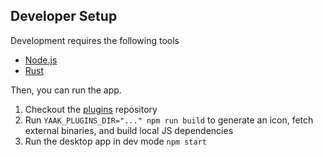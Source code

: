 ## Developer Setup

Development requires the following tools

- [Node.js](https://nodejs.org/en/download/package-manager)
- [Rust](https://www.rust-lang.org/tools/install)

Then, you can run the app.

1. Checkout the [plugins](https://github.com/yaakapp/plugins) repository
2. Run `YAAK_PLUGINS_DIR="..." npm run build` to generate an icon, fetch external binaries, and build local JS dependencies
3. Run the desktop app in dev mode `npm start`
